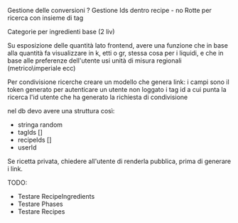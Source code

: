 Gestione delle conversioni ? 
Gestione Ids dentro recipe - no
Rotte per ricerca con insieme di tag


Categorie per ingredienti base (2 liv)


Su esposizione delle quantità lato frontend, avere una funzione che in base alla quantità fa visualizzare in k, etti o gr, stessa cosa per i liquidi, e che in base alle preferenze dell'utente usi unità di misura regionali (metrico\imperiale ecc)


Per condivisione ricerche
creare un modello che genera link: 
i campi sono il token generato per autenticare un utente non loggato
i tag id a cui punta la ricerca
l'id utente che ha generato la richiesta di condivisione

nel db devo avere una struttura così:
- stringa random
- tagIds []
- recipeIds []
- userId

Se ricetta privata, chiedere all'utente di renderla pubblica, prima di generare i link.


TODO: 
- Testare RecipeIngredients
- Testare Phases
- Testare Recipes